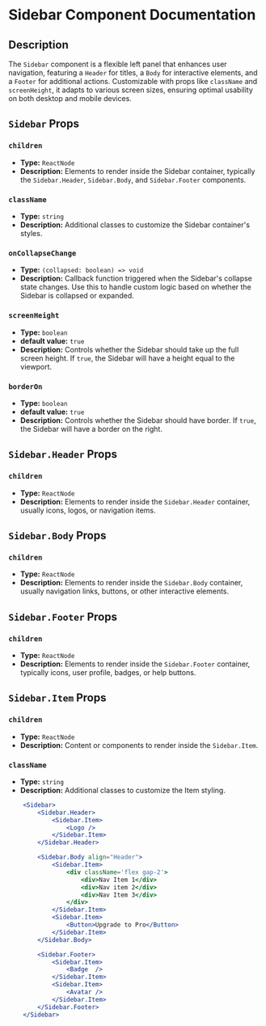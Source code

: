 # Sidebar Component Documentation

## Description

The `Sidebar`  component is a flexible left panel that enhances user navigation, featuring a `Header` for titles, a `Body` for interactive elements, and a `Footer` for additional actions. Customizable with props like `className` and `screenHeight`, it adapts to various screen sizes, ensuring optimal usability on both desktop and mobile devices.

## `Sidebar` Props

### `children`
- **Type:** `ReactNode`
- **Description:** Elements to render inside the Sidebar container, typically the `Sidebar.Header`, `Sidebar.Body`, and `Sidebar.Footer` components.

### `className`
- **Type:** `string`
- **Description:** Additional classes to customize the Sidebar container's styles.

### `onCollapseChange`
- **Type:** `(collapsed: boolean) => void`
- **Description:** Callback function triggered when the Sidebar's collapse state changes. Use this to handle custom logic based on whether the Sidebar is collapsed or expanded.

### `screenHeight`
- **Type:** `boolean`
- **default value:** `true`
- **Description:** Controls whether the Sidebar should take up the full screen height. If `true`, the Sidebar will have a height equal to the viewport.

### `borderOn`
- **Type:** `boolean`
- **default value:** `true`
- **Description:** Controls whether the Sidebar should have border. If `true`, the Sidebar will have a border on the right.

## `Sidebar.Header` Props

### `children`
- **Type:** `ReactNode`
- **Description:** Elements to render inside the `Sidebar.Header` container, usually icons, logos, or navigation items.

## `Sidebar.Body` Props

### `children`
- **Type:** `ReactNode`
- **Description:** Elements to render inside the `Sidebar.Body` container, usually navigation links, buttons, or other interactive elements.

## `Sidebar.Footer` Props

### `children`
- **Type:** `ReactNode`
- **Description:** Elements to render inside the `Sidebar.Footer` container, typically icons, user profile, badges, or help buttons.

## `Sidebar.Item` Props

### `children`
- **Type:** `ReactNode`
- **Description:** Content or components to render inside the `Sidebar.Item`.

### `className`
- **Type:** `string`
- **Description:** Additional classes to customize the Item styling.

```jsx
    <Sidebar>
        <Sidebar.Header>
            <Sidebar.Item>
                <Logo />
            </Sidebar.Item>
        </Sidebar.Header>

        <Sidebar.Body align="Header">
            <Sidebar.Item>
                <div className='flex gap-2'>
                    <div>Nav Item 1</div>
                    <div>Nav item 2</div>
                    <div>Nav Item 3</div>
                </div>
            </Sidebar.Item>
            <Sidebar.Item>
                <Button>Upgrade to Pro</Button>
            </Sidebar.Item>
        </Sidebar.Body>

        <Sidebar.Footer>
            <Sidebar.Item>
                <Badge  />
            </Sidebar.Item>
            <Sidebar.Item>
                <Avatar />
            </Sidebar.Item>
        </Sidebar.Footer>
    </Sidebar>
```